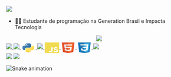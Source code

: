 <a href="https://git.io/typing-svg"><img src="https://readme-typing-svg.herokuapp.com?font=Special+Elite&size=30&duration=3000&pause=500&color=FFFCEC&background=F82470E1&center=true&vCenter=true&width=1000&lines=Ol%C3%A1%2C+eu+sou+a+Mirelle+Mota"/></a>

- 👩‍💻 Estudante de programação na Generation Brasil e Impacta Tecnologia

<div align="center">
  <a href="https://github.com/MirelleMota">
  <img height="180em" src="https://github-readme-stats.vercel.app/api/top-langs/?username=MirelleMota&layout=compact&langs_count=7&theme=dracula"/>
    <br>
</div>

<div style="center">

  <img src="https://cdn.jsdelivr.net/gh/devicons/devicon/icons/java/java-original-wordmark.svg"  width=50/>
  <img src="https://cdn.jsdelivr.net/gh/devicons/devicon/icons/spring/spring-original-wordmark.svg"  width=50/>
  <img align="center" alt="Rafa-Python" height="30" width="40" src="https://raw.githubusercontent.com/devicons/devicon/master/icons/python/python-original.svg">
  <img src="https://cdn.jsdelivr.net/gh/devicons/devicon/icons/mysql/mysql-original-wordmark.svg"  width=50/> 
  <img align="center" alt="Rafa-Js" height="30" width="40" src="https://raw.githubusercontent.com/devicons/devicon/master/icons/javascript/javascript-plain.svg">
  <img align="center" alt="Rafa-HTML" height="30" width="40" src="https://raw.githubusercontent.com/devicons/devicon/master/icons/html5/html5-original.svg">
  <img align="center" alt="Rafa-CSS" height="30" width="40" src="https://raw.githubusercontent.com/devicons/devicon/master/icons/css3/css3-original.svg">
  <img src="https://cdn.jsdelivr.net/gh/devicons/devicon/icons/nodejs/nodejs-original-wordmark.svg" width=50/> </div>

<div> 
  <a href = "mailto:mirelle.motta06@gmail.com"><img src="https://img.shields.io/badge/-Gmail-%23333?style=for-the-badge&logo=gmail&logoColor=white" target="_blank"></a>
  <a href="https://www.linkedin.com/in/mirelle-mota-93bb20111" target="_blank"><img src="https://img.shields.io/badge/-LinkedIn-%230077B5?style=for-the-badge&logo=linkedin&logoColor=white" target="_blank"></a> </div>
 
  ![Snake animation](https://github.com/MirelleMota/MirelleMota/output/github-contribution-grid-snake.svg)
 
